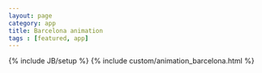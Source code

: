 ```yaml
---
layout: page
category: app
title: Barcelona animation
tags : [featured, app]
---
```

{% include JB/setup %}
{% include custom/animation_barcelona.html %}
